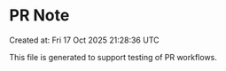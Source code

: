 # PR Note

Created at: Fri 17 Oct 2025 21:28:36 UTC

This file is generated to support testing of PR workflows.
